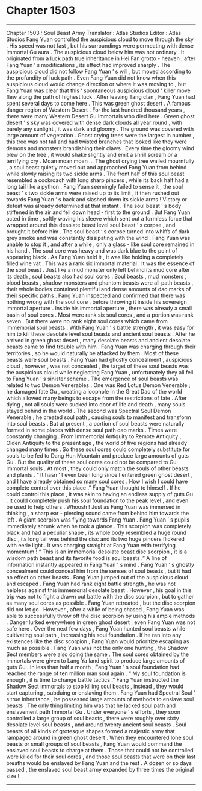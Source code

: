 
# Chapter 1503


---

Chapter 1503 : Soul Beast Army
Translator :
Atlas Studios
Editor :
Atlas Studios
Fang Yuan controlled the auspicious cloud to move through the sky .
His speed was not fast , but his surroundings were permeating with dense Immortal Gu aura .
The auspicious cloud below him was not ordinary . It originated from a luck path true inheritance in Hei Fan grotto - heaven , after Fang Yuan ’ s modifications , its effect had improved sharply .
The auspicious cloud did not follow Fang Yuan ’ s will , but moved according to the profundity of luck path .
Even Fang Yuan did not know when this auspicious cloud would change direction or where it was moving to , but Fang Yuan was clear that this ‘ spontaneous auspicious cloud ’ killer move flew along the path of highest luck .
After leaving Tang clan , Fang Yuan had spent several days to come here .
This was green ghost desert .
A famous danger region of Western Desert . For the last hundred thousand years , there were many Western Desert Gu Immortals who died here .
Green ghost desert ’ s sky was covered with dense dark clouds all year round , with barely any sunlight , it was dark and gloomy .
The ground was covered with large amount of vegetation .
Ghost crying trees were the largest in number , this tree was not tall and had twisted branches that looked like they were demons and monsters brandishing their claws . Every time the gloomy wind blew on the tree , it would shake slightly and emit a shrill scream or a terrifying cry .
Moan moan moan …
The ghost crying tree wailed mournfully , a soul beast quietly moved out and approached Fang Yuan from behind while slowly raising its two sickle arms .
The front half of this soul beast resembled a cockroach with long sharp pincers , while its back half had a long tail like a python .
Fang Yuan seemingly failed to sense it , the soul beast ’ s two sickle arms were raised up to its limit , it then rushed out towards Fang Yuan ’ s back and slashed down its sickle arms !
Victory or defeat was already determined at that instant .
The soul beast ’ s body stiffened in the air and fell down head - first to the ground .
But Fang Yuan acted in time , softly waving his sleeve which sent out a formless force that wrapped around this desolate beast level soul beast ’ s corpse , and brought it before him .
The soul beast ’ s corpse turned into whiffs of dark grey smoke and was constantly dissipating with the wind . Fang Yuan was unable to stop it , and after a while , only a glass - like soul core remained in his hand .
The soul core was heavy and was dark blue to the point of appearing black . As Fang Yuan held it , it was like holding a completely filled wine vat .
This was a rank six immortal material .
It was the essence of the soul beast .
Just like a mud monster only left behind its mud core after its death , soul beasts also had soul cores .
Soul beasts , mud monsters , blood beasts , shadow monsters and phantom beasts were all path beasts , their whole bodies contained plentiful and dense amounts of dao marks of their specific paths .
Fang Yuan inspected and confirmed that there was nothing wrong with the soul core , before throwing it inside his sovereign immortal aperture .
Inside his immortal aperture , there was already a small basin of soul cores .
Most were rank six soul cores , and a portion was rank seven . But there were no rank eight soul cores which came from immemorial soul beasts .
With Fang Yuan ’ s battle strength , it was easy for him to kill these desolate level soul beasts and ancient soul beasts .
After he arrived in green ghost desert , many desolate beasts and ancient desolate beasts came to find trouble with him . Fang Yuan was charging through their territories , so he would naturally be attacked by them .
Most of these beasts were soul beasts .
Fang Yuan had ghostly concealment , auspicious cloud , however , was not concealed , the target of these soul beasts was the auspicious cloud while neglecting Fang Yuan , unfortunately they all fell to Fang Yuan ’ s sinister scheme .
The emergence of soul beasts was related to two Demon Venerables .
One was Red Lotus Demon Venerable ; he damaged fate Gu , creating a loophole in the Great Dao of the world which allowed many beings to escape from the restrictions of fate . After dying , not all souls were sucked into door of life and death , many souls stayed behind in the world .
The second was Spectral Soul Demon Venerable ; he created soul path , causing souls to manifest and transform into soul beasts .
But at present , a portion of soul beasts were naturally formed in some places with dense soul path dao marks .
Times were constantly changing .
From Immemorial Antiquity to Remote Antiquity , Olden Antiquity to the present age , the world of five regions had already changed many times .
So these soul cores could completely substitute for souls to be fed to Dang Hun Mountain and produce large amounts of guts Gu .
But the quality of these soul cores could not be compared to Gu Immortal souls . At most , they could only match the souls of other beasts and plants .
“ It hasn ’ t even been long since I entered green ghost desert , and I have already obtained so many soul cores . How I wish I could have complete control over this place .” Fang Yuan thought to himself .
If he could control this place , it was akin to having an endless supply of guts Gu .
It could completely push his soul foundation to the peak level , and even be used to help others .
Whoosh !
Just as Fang Yuan was immersed in thinking , a sharp ear - piercing sound came from behind him towards the left .
A giant scorpion was flying towards Fang Yuan .
Fang Yuan ’ s pupils immediately shrunk when he took a glance .
This scorpion was completely black and had a peculiar shape , its whole body resembled a huge round disc , its long tail was behind the disc and its two huge pincers flickered with eerie light . It was charging straight at Fang Yuan with terrifying momentum !
“ This is an immemorial desolate beast disc scorpion , it is a wisdom path beast and its favorite food is soul beasts .” A line of information instantly appeared in Fang Yuan ’ s mind .
Fang Yuan ’ s ghostly concealment could conceal him from the senses of soul beasts , but it had no effect on other beasts .
Fang Yuan jumped out of the auspicious cloud and escaped .
Fang Yuan had rank eight battle strength , he was not helpless against this immemorial desolate beast .
However , his goal in this trip was not to fight a drawn out battle with the disc scorpion , but to gather as many soul cores as possible .
Fang Yuan retreated , but the disc scorpion did not let go . However , after a while of being chased , Fang Yuan was able to successfully throw off the disc scorpion by using his ample methods .
Danger lurked everywhere in green ghost desert , even Fang Yuan was not safe here .
Over the next few days , Fang Yuan hunted soul beasts while cultivating soul path , increasing his soul foundation . If he ran into any existences like the disc scorpion , Fang Yuan would prioritize escaping as much as possible .
Fang Yuan was not the only one hunting , the Shadow Sect members were also doing the same .
The soul cores obtained by the immortals were given to Lang Ya land spirit to produce large amounts of guts Gu .
In less than half a month , Fang Yuan ’ s soul foundation had reached the range of ten million man soul again .
“ My soul foundation is enough , it is time to change battle tactics .” Fang Yuan instructed the Shadow Sect immortals to stop killing soul beasts , instead , they would start capturing , subduing or enslaving them .
Fang Yuan had Spectral Soul ’ s true inheritance , he possessed large amounts of methods to enslave soul beasts .
The only thing limiting him was that he lacked soul path and enslavement path Immortal Gu .
Under everyone ’ s efforts , they soon controlled a large group of soul beasts , there were roughly over sixty desolate level soul beasts , and around twenty ancient soul beasts .
Soul beasts of all kinds of grotesque shapes formed a majestic army that rampaged around in green ghost desert .
When they encountered lone soul beasts or small groups of soul beasts , Fang Yuan would command the enslaved soul beasts to charge at them . Those that could not be controlled were killed for their soul cores , and those soul beasts that were on their last breaths would be enslaved by Fang Yuan and the rest .
A dozen or so days passed , the enslaved soul beast army expanded by three times the original size !

---

